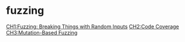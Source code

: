# fuzzing
[CH1:Fuzzing: Breaking Things with Random Inputs](https://github.com/Hwangwoosam/fuzzing/tree/master/CH1)
[CH2:Code Coverage](https://github.com/Hwangwoosam/fuzzing/tree/master/CH2)
[CH3:Mutation-Based Fuzzing](https://github.com/Hwangwoosam/fuzzing/tree/master/CH2)
